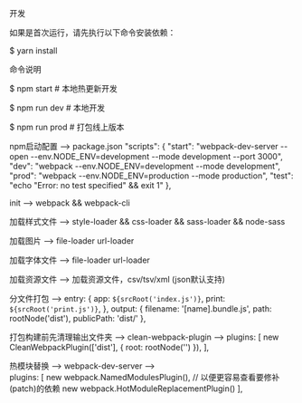 开发

如果是首次运行，请先执行以下命令安装依赖：

 $ yarn install

命令说明

 $ npm start # 本地热更新开发

 $ npm run dev # 本地开发

 $ npm run prod # 打包线上版本

npm启动配置
 -->
 package.json
 "scripts": {
    "start": "webpack-dev-server --open --env.NODE_ENV=development --mode development --port 3000",
    "dev": "webpack --env.NODE_ENV=development --mode development",
    "prod": "webpack --env.NODE_ENV=production --mode production",
    "test": "echo \"Error: no test specified\" && exit 1"
  },

init
 --> webpack && webpack-cli

加载样式文件
 --> style-loader && css-loader && sass-loader && node-sass

加载图片
 --> file-loader url-loader

加载字体文件
-->  file-loader url-loader

加载资源文件
-->  加载资源文件，csv/tsv/xml (json默认支持)

分文件打包
--> 
entry: {
  app: `${srcRoot('index.js')}`,
  print: `${srcRoot('print.js')}`,
},
output: {
  filename: '[name].bundle.js',
  path: rootNode('dist'),
  publicPath: 'dist/'
},

打包构建前先清理输出文件夹
-->  clean-webpack-plugin
-->
plugins: [
  new CleanWebpackPlugin(['dist'], { root: rootNode('') }),
],

热模块替换
-->  webpack-dev-server
-->  
plugins: [
  new webpack.NamedModulesPlugin(),    // 以便更容易查看要修补(patch)的依赖
  new webpack.HotModuleReplacementPlugin()
],